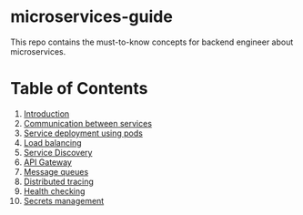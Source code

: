 # microservices-guide
This repo contains the must-to-know concepts for backend engineer about microservices. 

# Table of Contents
1. [Introduction]()
2. [Communication between services]()
3. [Service deployment using pods]()
4. [Load balancing]()
5. [Service Discovery]()
6. [API Gateway]()
7. [Message queues]()
8. [Distributed tracing]()
9. [Health checking]()
10. [Secrets management]()
